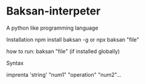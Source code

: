# Baksan-interpeter

A python like programming language

Installation
npm install baksan -g
or npx baksan "file"

how to run:
baksan "file"   (if installed globally)

Syntax

imprenta 'string'
"num1" "operation" "num2"...

